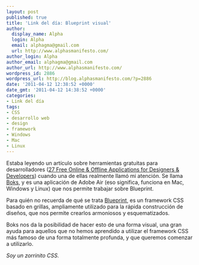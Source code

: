 ```yaml
---
layout: post
published: true
title: 'Link del día: Blueprint visual'
author:
  display_name: Alpha
  login: Alpha
  email: alphagma@gmail.com
  url: http://www.alphasmanifesto.com/
author_login: Alpha
author_email: alphagma@gmail.com
author_url: http://www.alphasmanifesto.com/
wordpress_id: 2886
wordpress_url: http://blog.alphasmanifesto.com/?p=2886
date: '2011-04-12 12:38:52 +0000'
date_gmt: '2011-04-12 14:38:52 +0000'
categories:
- Link del día
tags:
- CSS
- desarrollo web
- design
- framework
- Windows
- Mac
- Linux
---
```


Estaba leyendo un artículo sobre herramientas gratuitas para desarrolladores ([27 Free Online &amp; Offline Applications for Designers &amp; Developers](http://www.onextrapixel.com/2011/04/08/27-free-online-offline-applications-for-designers-developers/)) cuando una de ellas realmente llamó mi atención. Se llama [Boks](http://toki-woki.net/p/Boks/), y es una aplicación de Adobe Air (eso significa, funciona en Mac, Windows y Linux) que nos permite trabajar sobre Blueprint.

Para quién no recuerda de qué se trata [Blueprint](http://www.blueprintcss.org/), es un framework CSS basado en grillas, ampliamente utilizado para la rápida construcción de diseños, que nos permite crearlos armoniosos y esquematizados.

Boks nos da la posibilidad de hacer esto de una forma visual, una gran ayuda para aquellos que no hemos aprendido a utilizar el framework CSS más famoso de una forma totalmente profunda, y que queremos comenzar a utilizarlo.

_Soy un zorrinito CSS._
